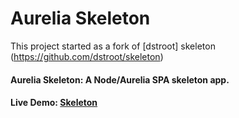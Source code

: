 # Aurelia Skeleton

This project started as a fork of [dstroot] skeleton (https://github.com/dstroot/skeleton)

#### Aurelia Skeleton: A Node/Aurelia SPA skeleton app.

#### **Live Demo**: [Skeleton](https://aurelia-skeleton.wallaceturner.com)

